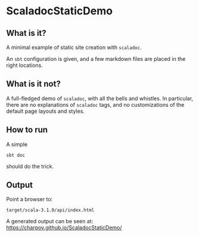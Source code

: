 # ScaladocStaticDemo

## What is it?

A minimal example of static site creation with `scaladoc`.

An `sbt` configuration is given, and a few markdown files are placed in the right locations.

## What is it not?

A full-fledged demo of `scaladoc`, with all the bells and whistles.
In particular, there are no explanations of `scaladoc` tags, and no customizations of the default page layouts and styles.

## How to run

A simple
```
sbt doc
```
should do the trick.

## Output

Point a browser to:
```
target/scala-3.1.0/api/index.html
```

A generated output can be seen at: <https://charpov.github.io/ScaladocStaticDemo/>
